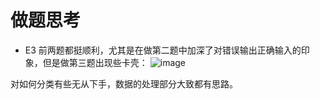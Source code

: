 做题思考
====
* E3
前两题都挺顺利，尤其是在做第二题中加深了对错误输出正确输入的印象，但是做第三题出现些卡壳：
![image](https://github.com/Zmkkevin/shell-comp9444/blob/main/11.png)

对如何分类有些无从下手，数据的处理部分大致都有思路。
